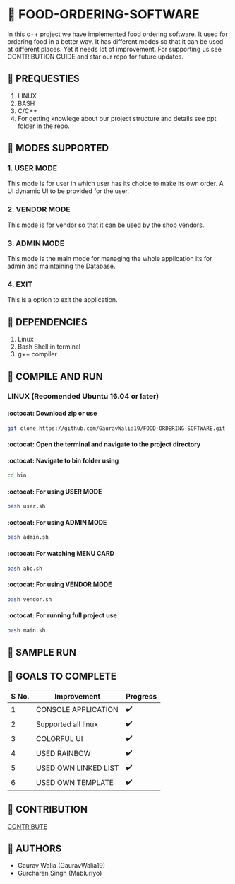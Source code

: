 # :fries: FOOD-ORDERING-SOFTWARE

In this c++ project we have implemented food ordering software. It used for ordering food in a better way. It has different modes so that it can be used at different places. Yet it needs lot of improvement. For supporting us see CONTRIBUTION GUIDE and star our repo for future updates.

## :fries: PREQUESTIES

1. LINUX
2. BASH
3. C/C++
4. For getting knowlege about our project structure and details see ppt folder in the repo.

## :fries: MODES SUPPORTED

### 1. USER MODE

This mode is for user in which user has its choice to make its own order. A UI dynamic UI to be provided for the user.

### 2. VENDOR MODE

This mode is for vendor so that it can be used by the shop vendors.

### 3. ADMIN MODE

This mode is the main mode for managing the whole application its for admin and maintaining the Database.

### 4. EXIT

This is a option to exit the application.

## :fries: DEPENDENCIES

1. Linux
2. Bash Shell in terminal
3. g++ compiler

## :fries: COMPILE AND RUN

### LINUX (Recomended Ubuntu 16.04 or later)

#### :octocat: Download zip or use

```bash
git clone https://github.com/GauravWalia19/FOOD-ORDERING-SOFTWARE.git
```

#### :octocat: Open the terminal and navigate to the project directory

#### :octocat: Navigate to bin folder using

```bash
cd bin
```

#### :octocat: For using USER MODE

```bash
bash user.sh
```

#### :octocat: For using ADMIN MODE

```bash
bash admin.sh
```

#### :octocat: For watching MENU CARD

```bash
bash abc.sh
```

#### :octocat: For using VENDOR MODE

```bash
bash vendor.sh
```

#### :octocat: For running full project use

```bash
bash main.sh
```

## :fries: SAMPLE RUN

## :fries: GOALS TO COMPLETE

 S No. | Improvement | Progress
 ----- | ----------- | --------
 1 | CONSOLE APPLICATION | :heavy_check_mark:
 2 | Supported all linux | :heavy_check_mark:
 3 | COLORFUL UI | :heavy_check_mark:
 4 | USED RAINBOW | :heavy_check_mark:
 5 | USED OWN LINKED LIST | :heavy_check_mark:
 6 | USED OWN TEMPLATE | :heavy_check_mark:

## :fries: CONTRIBUTION

[CONTRIBUTE](CONTRIBUTING.md)

## :fries: AUTHORS

* Gaurav Walia (GauravWalia19)
* Gurcharan Singh (Mabluriyo)
